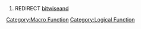 1.  REDIRECT [bitwiseand](bitwiseand "wikilink")

[Category:Macro Function](Category:Macro_Function "wikilink")
[Category:Logical Function](Category:Logical_Function "wikilink")